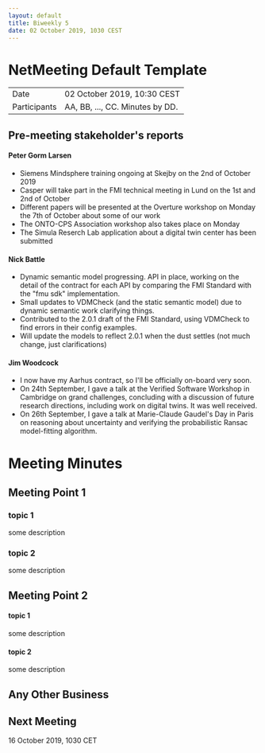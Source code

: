 ```yaml
---
layout: default
title: Biweekly 5
date: 02 October 2019, 1030 CEST
---
```


<script src="https://code.jquery.com/jquery-1.11.1.min.js">
</script>
<script src="/javascripts/edit.js"></script>
<script>setEditButonNm();</script>

# NetMeeting Default Template

|||
|---|---|
| Date | 02 October 2019, 10:30 CEST |
| Participants | AA, BB, ..., CC.  Minutes by DD. |


## Pre-meeting stakeholder's reports

<!-- Please keep in mind that the minutes are publicly available, and that
private information must be stored elsewhere.  -->

#### Peter Gorm Larsen
* Siemens Mindsphere training ongoing at Skejby on the 2nd of October 2019
* Casper will take part in the FMI technical meeting in Lund on the 1st and 2nd of October
* Different papers will be presented at the Overture workshop on Monday the 7th of October about some of our work
* The ONTO-CPS Association workshop also takes place on Monday
* The Simula Reserch Lab application about a digital twin center has been submitted

#### Nick Battle
* Dynamic semantic model progressing. API in place, working on the detail of the contract for each API by comparing the FMI Standard with the "fmu sdk" implementation.
* Small updates to VDMCheck (and the static semantic model) due to dynamic semantic work clarifying things.
* Contributed to the 2.0.1 draft of the FMI Standard, using VDMCheck to find errors in their config examples.
* Will update the models to reflect 2.0.1 when the dust settles (not much change, just clarifications)

#### Jim Woodcock
* I now have my Aarhus contract, so I'll be officially on-board very soon.
* On 24th September, I gave a talk at the Verified Software Workshop in Cambridge on grand challenges, concluding with a discussion of future research directions, including work on digital twins. It was well received.
* On 26th September, I gave a talk at Marie-Claude Gaudel's Day in Paris on reasoning about uncertainty and verifying the probabilistic Ransac model-fitting algorithm.

Meeting Minutes
===============

## Meeting Point 1

### topic 1

some description

### topic 2

some description

## Meeting Point 2

#### topic 1

some description

#### topic 2

some description

##  Any Other Business

Next Meeting
------------

16 October 2019, 1030 CET


<div id="edit_page_div"></div>
